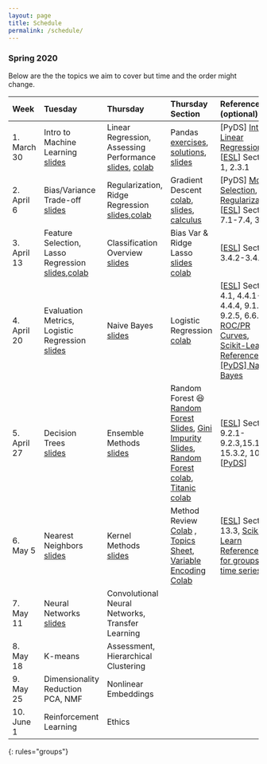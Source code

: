 ```yaml
---
layout: page
title: Schedule
permalink: /schedule/
---
```



### Spring 2020

Below are the the topics we aim to cover but time and the order might change.


| Week          | Tuesday       | Thursday   | Thursday Section | References  (optional)| Assignment  |
|:--------------|:--------------------|:-------------------|:-------------------|:-------------|:------------
|1. March 30 |Intro to Machine Learning<br>[slides](https://canvas.uw.edu/courses/1371982/files/folder/Lectures/lec1?preview=63527606)| Linear Regression, Assessing Performance <br> [slides](https://canvas.uw.edu/courses/1371982/files/folder/Lectures/lec02?preview=63576180), [colab](https://colab.research.google.com/drive/1zHaXZnh35ab99puBpj8Gpik7GGo0Qh9M)| Pandas<br>[exercises](https://drive.google.com/a/uw.edu/file/d/1RCUHIos_-Rvk9wwj_G24rFmpQe3veC55/view?usp=sharing), [solutions](https://drive.google.com/a/uw.edu/file/d/1wXMMJQnaXvMr_1pnU23JD0NK8_LJ_TvW/view?usp=sharing), [slides](https://canvas.uw.edu/courses/1371982/files/folder/Labs/lab1?preview=63588246)| [PyDS] [Intro](https://jakevdp.github.io/PythonDataScienceHandbook/05.01-what-is-machine-learning.html), [Linear Regression](https://jakevdp.github.io/PythonDataScienceHandbook/05.06-linear-regression.html); [[ESL](https://web.stanford.edu/~hastie/Papers/ESLII.pdf)] Section 1, 2.3.1 |[HW0]({{base.url}}../homework#HW0) due April 8th|
|2. April 6| Bias/Variance Trade-off <br> [slides](https://canvas.uw.edu/courses/1371982/files/folder/Lectures/lec03)| Regularization, Ridge Regression<br>[slides](https://canvas.uw.edu/courses/1371982/files/folder/Lectures/lec04),[colab](https://colab.research.google.com/drive/1F1C-nhmiZISCFpNCVMIeSjclZo8DhA_6)|Gradient Descent<br>[colab](https://drive.google.com/a/uw.edu/file/d/1DMQjNNLQKxlXmlpVOVayRNIq-Wzcd0LK/view?usp=sharing),<br>[slides](https://canvas.uw.edu/courses/1371982/files/folder/Labs/lab2?preview=63815132),<br> [calculus](https://www.khanacademy.org/math/multivariable-calculus/applications-of-multivariable-derivatives/optimizing-multivariable-functions/a/maximums-minimums-and-saddle-points) |[PyDS] [Model Selection](https://jakevdp.github.io/PythonDataScienceHandbook/05.03-hyperparameters-and-model-validation.html), [Regularization](https://jakevdp.github.io/PythonDataScienceHandbook/05.06-linear-regression.html#Regularization); [[ESL](https://web.stanford.edu/~hastie/Papers/ESLII.pdf)] Section 7.1-7.4, 3.4.1 | [HW1]({{base.url}}../homework#HW1) due April 15th|
|3. April 13| Feature Selection, Lasso Regression <br> [slides](https://canvas.uw.edu/courses/1371982/files/folder/Lectures/lec05),[colab](https://colab.research.google.com/drive/1ok6Ze8Fqs2T4L1LVpbSHfn0e9cAppczb)| Classification Overview <br>[slides](https://canvas.uw.edu/courses/1371982/files/folder/Lectures/lec06)  | Bias Var & Ridge Lasso<br>[slides](https://drive.google.com/open?id=1sTyaU0nakDqTyNL_fb7tgnPecnCRstpF)<br> [colab](https://drive.google.com/open?id=1_a9NSS535Pa_S1umDpQffPKD64mcaNAm)|[[ESL](https://web.stanford.edu/~hastie/Papers/ESLII.pdf)]  Section 3.4.2-3.4.3 | [HW2]({{base.url}}../homework#HW2) due April 22th |
|4. April 20| Evaluation Metrics, Logistic Regression <br>[slides](https://canvas.uw.edu/courses/1371982/files/folder/Lectures/lec07)| Naive Bayes <br>[slides](https://canvas.uw.edu/courses/1371982/files/folder/Lectures/lec08)| Logistic Regression [colab](https://drive.google.com/a/uw.edu/file/d/1KPoOacrsV4OC08MOclw2UZywOjRlnQJF/view?usp=sharing) |[[ESL](https://web.stanford.edu/~hastie/Papers/ESLII.pdf)] Section 4.1, 4.4.1-4.4.4, 9.1.2, 9.2.5, 6.6.3, [ROC/PR Curves](https://www.biostat.wisc.edu/~page/rocpr.pdf), [Scikit-Learn Reference](https://scikit-learn.org/stable/auto_examples/model_selection/plot_precision_recall.html), [[PyDS] Naive Bayes](https://jakevdp.github.io/PythonDataScienceHandbook/05.05-naive-bayes.html)|[HW3]({{base.url}}../homework#HW3) due April 30th 
|5. April 27| Decision Trees <br> [slides](https://canvas.uw.edu/courses/1371982/files/folder/Lectures/lec09)| Ensemble Methods <br> [slides](https://canvas.uw.edu/courses/1371982/files/folder/Lectures/lec10)|Random Forest 😆 [Random Forest Slides](https://drive.google.com/open?id=1sbTnRA-oo8qswMHAgGXnyGlgDiL7h0iJ), [Gini Impurity Slides](https://drive.google.com/open?id=1SUGhaBbx17GA2uL1ooBw9xCy8xDSmyFh), [Random Forest colab](https://drive.google.com/open?id=1kKvhzyjpiqa6zeir4I8rCMh2UBLbp8WO), [Titanic colab](https://drive.google.com/open?id=1-4BZ-kqdFHHIGxxFdw5geVfWFJynhScO) |[[ESL](https://web.stanford.edu/~hastie/Papers/ESLII.pdf)] Section 9.2.1-9.2.3,15.1-15.3.2, 10.1,[[PyDS](https://jakevdp.github.io/PythonDataScienceHandbook/05.08-random-forests.html)]| [HW4]({{base.url}}../homework#HW4) due May 7th|
|6. May 5| Nearest Neighbors <br> [slides](https://canvas.uw.edu/courses/1371982/files/folder/Lectures/lec11)|Kernel Methods <br>[slides](https://canvas.uw.edu/courses/1371982/files/folder/Lectures/lec12)| Method Review [Colab](https://drive.google.com/open?id=1mDFWkJ7TCQMCjt2GlvX6bKYTGon2Lgts) , [Topics Sheet](https://drive.google.com/open?id=1XwCuoQ-jeI17Y74DtNczItzJ1-tbybwdP228Ob-KKpc), [Variable Encoding Colab](https://drive.google.com/open?id=1y_8Y0_hGS4IAPsTyjX3wJly8wd5e5Vzv) |[[ESL](https://web.stanford.edu/~hastie/Papers/ESLII.pdf)] Section 13.3,  [Scikit-Learn Reference](https://scikit-learn.org/stable/modules/neighbors.html), [CV for groups and time series](https://scikit-learn.org/stable/modules/cross_validation.html#cross-validation-iterators-for-grouped-data)|[HW5]({{base.url}}../homework#HW5) due May 14th
|7. May 11| Neural Networks <br> [slides](https://canvas.uw.edu/courses/1371982/files/folder/Lectures/lec13)| Convolutional Neural Networks, Transfer Learning|
|8. May 18| K-means | Assessment, Hierarchical Clustering
|9. May 25|Dimensionality Reduction <br> PCA, NMF| Nonlinear Embeddings
|10. June 1 |Reinforcement Learning | Ethics|

{: rules="groups"}

